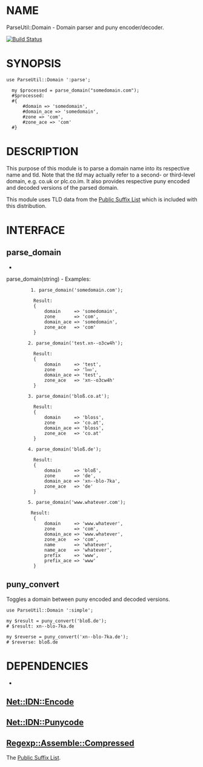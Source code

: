 # NAME

ParseUtil::Domain - Domain parser and puny encoder/decoder.

[![Build Status](https://travis-ci.org/heytrav/ParseUtil-Domain.svg?branch=remove-utf8)](https://travis-ci.org/heytrav/ParseUtil-Domain)

# SYNOPSIS

    use ParseUtil::Domain ':parse';

      my $processed = parse_domain("somedomain.com");
      #$processed:
      #{
          #domain => 'somedomain',
          #domain_ace => 'somedomain',
          #zone => 'com',
          #zone_ace => 'com'
      #}

# DESCRIPTION

This purpose of this module is to parse a domain name into its respective name and tld. Note that
the _tld_ may actually refer to a second- or third-level domain, e.g. co.uk or
plc.co.im.  It also provides respective puny encoded and decoded versions of
the parsed domain.

This module uses TLD data from the [Public Suffix List](http://publicsuffix.org/list/) which is included with this
distribution.

# INTERFACE

## parse\_domain

-
parse\_domain(string)
    -
    Examples:

             1. parse_domain('somedomain.com');

              Result:
              {
                  domain     => 'somedomain',
                  zone       => 'com',
                  domain_ace => 'somedomain',
                  zone_ace   => 'com'
              }

            2. parse_domain('test.xn--o3cw4h');

              Result:
              {
                  domain     => 'test',
                  zone       => 'ไทย',
                  domain_ace => 'test',
                  zone_ace   => 'xn--o3cw4h'
              }

            3. parse_domain('bloß.co.at');

              Result:
              {
                  domain     => 'bloss',
                  zone       => 'co.at',
                  domain_ace => 'bloss',
                  zone_ace   => 'co.at'
              }

            4. parse_domain('bloß.de');

              Result:
              {
                  domain     => 'bloß',
                  zone       => 'de',
                  domain_ace => 'xn--blo-7ka',
                  zone_ace   => 'de'
              }

            5. parse_domain('www.whatever.com');

             Result:
              {
                  domain     => 'www.whatever',
                  zone       => 'com',
                  domain_ace => 'www.whatever',
                  zone_ace   => 'com',
                  name       => 'whatever',
                  name_ace   => 'whatever',
                  prefix     => 'www',
                  prefix_ace => 'www'
              }

## puny\_convert

Toggles a domain between puny encoded and decoded versions.

    use ParseUtil::Domain ':simple';

    my $result = puny_convert('bloß.de');
    # $result: xn--blo-7ka.de

    my $reverse = puny_convert('xn--blo-7ka.de');
    # $reverse: bloß.de

# DEPENDENCIES

-
[Net::IDN::Encode](https://metacpan.org/pod/Net::IDN::Encode)
-
[Net::IDN::Punycode](https://metacpan.org/pod/Net::IDN::Punycode)
-
[Regexp::Assemble::Compressed](https://metacpan.org/pod/Regexp::Assemble::Compressed)
-
The [Public Suffix List](http://publicsuffix.org/list/).



